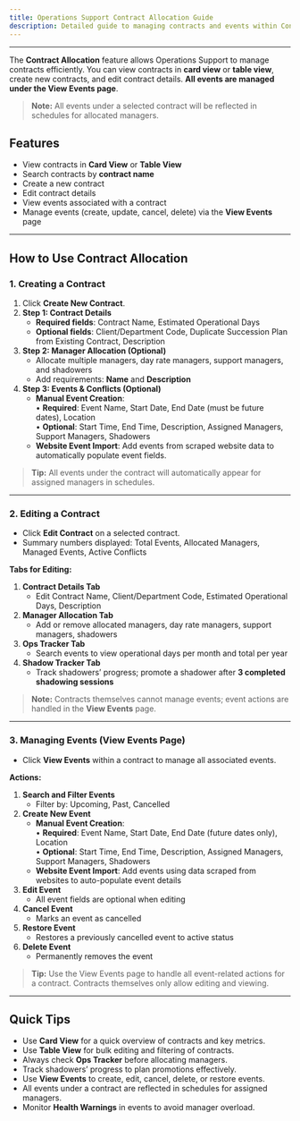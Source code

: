 ```yaml
---
title: Operations Support Contract Allocation Guide
description: Detailed guide to managing contracts and events within Contract Allocation
---
```


---

The **Contract Allocation** feature allows Operations Support to manage contracts efficiently. You can view contracts in **card view** or **table view**, create new contracts, and edit contract details. **All events are managed under the View Events page**.

> **Note:** All events under a selected contract will be reflected in schedules for allocated managers.

## Features

- View contracts in **Card View** or **Table View**
- Search contracts by **contract name**
- Create a new contract
- Edit contract details
- View events associated with a contract
- Manage events (create, update, cancel, delete) via the **View Events** page

---

## How to Use Contract Allocation

### 1. Creating a Contract

1. Click **Create New Contract**.
2. **Step 1: Contract Details**
   - **Required fields**: Contract Name, Estimated Operational Days
   - **Optional fields**: Client/Department Code, Duplicate Succession Plan from Existing Contract, Description
3. **Step 2: Manager Allocation (Optional)**
   - Allocate multiple managers, day rate managers, support managers, and shadowers
   - Add requirements: **Name** and **Description**
4. **Step 3: Events & Conflicts (Optional)**
   - **Manual Event Creation**:  
     • **Required**: Event Name, Start Date, End Date (must be future dates), Location  
     • **Optional**: Start Time, End Time, Description, Assigned Managers, Support Managers, Shadowers
   - **Website Event Import**: Add events from scraped website data to automatically populate event fields.

> **Tip:** All events under the contract will automatically appear for assigned managers in schedules.

---

### 2. Editing a Contract

- Click **Edit Contract** on a selected contract.
- Summary numbers displayed: Total Events, Allocated Managers, Managed Events, Active Conflicts

**Tabs for Editing:**

1. **Contract Details Tab**
   - Edit Contract Name, Client/Department Code, Estimated Operational Days, Description
2. **Manager Allocation Tab**
   - Add or remove allocated managers, day rate managers, support managers, shadowers
3. **Ops Tracker Tab**
   - Search events to view operational days per month and total per year
4. **Shadow Tracker Tab**
   - Track shadowers’ progress; promote a shadower after **3 completed shadowing sessions**

> **Note:** Contracts themselves cannot manage events; event actions are handled in the **View Events** page.

---

### 3. Managing Events (View Events Page)

- Click **View Events** within a contract to manage all associated events.

**Actions:**

1. **Search and Filter Events**
   - Filter by: Upcoming, Past, Cancelled
2. **Create New Event**
   - **Manual Event Creation**:  
     • **Required**: Event Name, Start Date, End Date (future dates only), Location  
     • **Optional**: Start Time, End Time, Description, Assigned Managers, Support Managers, Shadowers
   - **Website Event Import**: Add events using data scraped from websites to auto-populate event details
3. **Edit Event**
   - All event fields are optional when editing
4. **Cancel Event**
   - Marks an event as cancelled
5. **Restore Event**
   - Restores a previously cancelled event to active status
6. **Delete Event**
   - Permanently removes the event

> **Tip:** Use the View Events page to handle all event-related actions for a contract. Contracts themselves only allow editing and viewing.

---

## Quick Tips

- Use **Card View** for a quick overview of contracts and key metrics.
- Use **Table View** for bulk editing and filtering of contracts.
- Always check **Ops Tracker** before allocating managers.
- Track shadowers’ progress to plan promotions effectively.
- Use **View Events** to create, edit, cancel, delete, or restore events.
- All events under a contract are reflected in schedules for assigned managers.
- Monitor **Health Warnings** in events to avoid manager overload.
